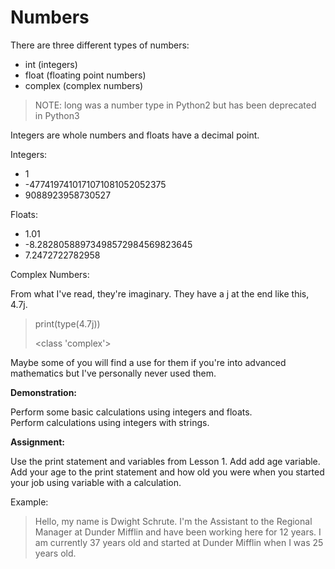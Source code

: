 # Numbers

There are three different types of numbers:

* int (integers)
* float (floating point numbers)
* complex (complex numbers)

> NOTE: long was a number type in Python2 but has been deprecated in Python3

Integers are whole numbers and floats have a decimal point.

Integers:

* 1
* -4774197410171071081052052375
* 9088923958730527

Floats:

* 1.01
* -8.28280588973498572984569823645
* 7.2472722782958

Complex Numbers:

From what I've read, they're imaginary.  They have a j at the end like this, 4.7j.
> print(type(4.7j))
>
> <class 'complex'>

Maybe some of you will find a use for them if you're into advanced mathematics but I've personally never used them.

**Demonstration:**

Perform some basic calculations using integers and floats.  
Perform calculations using integers with strings.

**Assignment:**

Use the print statement and variables from Lesson 1.  Add add age variable.  Add your age to the print statement and how old you were when you started your job using variable with a calculation.

Example:

> Hello, my name is Dwight Schrute. I'm the Assistant to the Regional Manager at Dunder Mifflin and have been working here for 12 years.  I am currently 37 years old and started at Dunder Mifflin when I was 25 years old.
